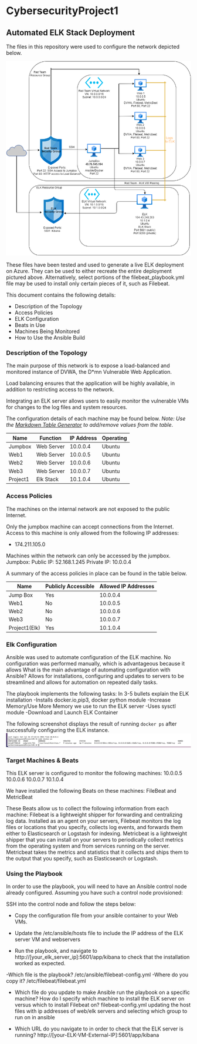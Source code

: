 # CybersecurityProject1
## Automated ELK Stack Deployment

The files in this repository were used to configure the network depicted below.

![Project 1 Resource Overview](diagrams/NetworkDiagram.png)


These files have been tested and used to generate a live ELK deployment on Azure. They can be used to either recreate the entire deployment pictured above. Alternatively, select portions of the filebeat_playbook.yml file may be used to install only certain pieces of it, such as Filebeat.

This document contains the following details:
- Description of the Topology
- Access Policies
- ELK Configuration
- Beats in Use
- Machines Being Monitored
- How to Use the Ansible Build


### Description of the Topology

The main purpose of this network is to expose a load-balanced and monitored instance of DVWA, the D*mn Vulnerable Web Application.

Load balancing ensures that the application will be highly available, in addition to restricting access to the network.

Integrating an ELK server allows users to easily monitor the vulnerable VMs for changes to the log files and system resources.

The configuration details of each machine may be found below.
_Note: Use the [Markdown Table Generator](http://www.tablesgenerator.com/markdown_tables) to add/remove values from the table_.

| Name     | Function   | IP Address | Operating |
|----------|------------|------------|-----------|
| Jumpbox  | Web Server | 10.0.0.4   | Ubuntu    |
| Web1     | Web Server | 10.0.0.5   | Ubuntu    |
| Web2     | Web Server | 10.0.0.6   | Ubuntu    |
| Web3     | Web Server | 10.0.0.7   | Ubuntu    |
| Project1 | Elk Stack  | 10.1.0.4   | Ubuntu    |




### Access Policies

The machines on the internal network are not exposed to the public Internet. 

Only the jumpbox machine can accept connections from the Internet. Access to this machine is only allowed from the following IP addresses:
- 174.211.105.0 

Machines within the network can only be accessed by the jumpbox.
Jumpbox:
Public IP: 52.168.1.245 
Private IP: 10.0.0.4

A summary of the access policies in place can be found in the table below.

| Name          | Publicly Accessible | Allowed IP Addresses |
|---------------|---------------------|----------------------|
| Jump Box      | Yes                 | 10.0.0.4             |
| Web1          | No                  | 10.0.0.5             |
| Web2          | No                  | 10.0.0.6             |
| Web3          | No                  | 10.0.0.7             |
| Project1(Elk) | Yes                 | 10.1.0.4             |





### Elk Configuration

Ansible was used to automate configuration of the ELK machine. No configuration was performed manually, which is advantageous because it allows 
What is the main advantage of automating configuration with Ansible? Allows for installations, configuring and updates to servers to be streamlined and allows for automation on repeated daily tasks. 

The playbook implements the following tasks:
In 3-5 bullets explain the ELK installation
-Installs docker.io,pip3, docker python module
-Increase Memory/Use More Memory we use to run the ELK server
-Uses sysctl module
-Download and Launch ELK Container

The following screenshot displays the result of running `docker ps` after successfully configuring the ELK instance.
![ELK Docker PS](ELKDocker.png)

### Target Machines & Beats
This ELK server is configured to monitor the following machines:
10.0.0.5
10.0.0.6
10.0.0.7
10.1.0.4

We have installed the following Beats on these machines:
FileBeat and MetricBeat

These Beats allow us to collect the following information from each machine:
Filebeat is a lightweight shipper for forwarding and centralizing log data. Installed as an agent on your servers, Filebeat monitors the log files or locations that you specify, collects log events, and forwards them either to Elasticsearch or Logstash for indexing.  Metricbeat is a lightweight shipper that you can install on your servers to periodically collect metrics from the operating system and from services running on the server. Metricbeat takes the metrics and statistics that it collects and ships them to the output that you specify, such as Elasticsearch or Logstash.

### Using the Playbook
In order to use the playbook, you will need to have an Ansible control node already configured. Assuming you have such a control node provisioned: 

SSH into the control node and follow the steps below:
- Copy the configuration file from your ansible container to your Web VMs.

- Update the /etc/ansible/hosts file to include the IP address of the ELK server VM and webservers

- Run the playbook, and navigate to http://[your_elk_server_ip]:5601/app/kibana to check that the installation worked as expected.

-Which file is the playbook? /etc/ansible/filebeat-config.yml
-Where do you copy it? /etc/filebeat/filebeat.yml

- Which file do you update to make Ansible run the playbook on a specific machine? How do I specify which machine to install the ELK server on versus which to install Filebeat on?
filebeat-config.yml 
updating the host files with ip addresses of web/elk servers and selecting which group to run on in ansible

- Which URL do you navigate to in order to check that the ELK server is running?
http://[your-ELK-VM-External-IP]:5601/app/kibana


